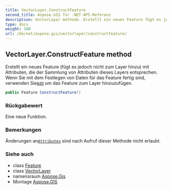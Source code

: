 ```yaml
---
title: VectorLayer.ConstructFeature
second_title: Aspose.GIS für .NET-API-Referenz
description: VectorLayer methode. Erstellt ein neues Feature fügt es jedoch nicht zum Layer hinzu mit Attributen die der Sammlung von Attributen dieses Layers entsprechen. Wenn Sie mit dem Festlegen von Daten für das Feature fertig sind verwenden SieAdd um das Feature zum Layer hinzuzufügen.
type: docs
weight: 100
url: /de/net/aspose.gis/vectorlayer/constructfeature/
---
```

## VectorLayer.ConstructFeature method

Erstellt ein neues Feature (fügt es jedoch nicht zum Layer hinzu) mit Attributen, die der Sammlung von Attributen dieses Layers entsprechen. Wenn Sie mit dem Festlegen von Daten für das Feature fertig sind, verwenden Sie[`Add`](../add/) um das Feature zum Layer hinzuzufügen.

```csharp
public Feature ConstructFeature()
```

### Rückgabewert

Eine neue Funktion.

### Bemerkungen

Änderungen an[`Attributes`](../attributes/) sind nach Aufruf dieser Methode nicht erlaubt.

### Siehe auch

* class [Feature](../../feature/)
* class [VectorLayer](../)
* namensraum [Aspose.Gis](../../vectorlayer/)
* Montage [Aspose.GIS](../../../)


